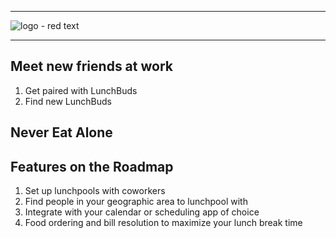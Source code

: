 <hr/>

![logo - red text](https://user-images.githubusercontent.com/7960991/48717575-b9160180-ebe7-11e8-9786-68980dab412f.png)

<hr/>

## Meet new friends at work
1) Get paired with LunchBuds
2) Find new LunchBuds

## Never Eat Alone 

## Features on the Roadmap
1) Set up lunchpools with coworkers
2) Find people in your geographic area to lunchpool with
3) Integrate with your calendar or scheduling app of choice
4) Food ordering and bill resolution to maximize your lunch break time
